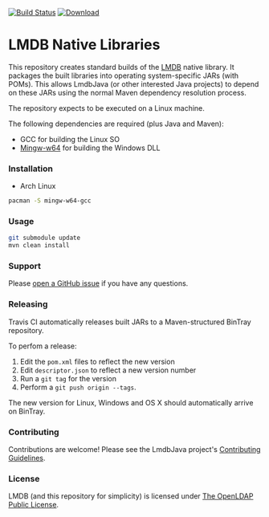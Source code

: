 [![Build Status](https://travis-ci.org/lmdbjava/native.svg?branch=master)](https://travis-ci.org/lmdbjava/native)
[![Download](https://api.bintray.com/packages/lmdbjava/maven/native/images/download.svg)](https://bintray.com/lmdbjava/maven/native/_latestVersion)

# LMDB Native Libraries

This repository creates standard builds of the [LMDB](http://symas.com/mdb/)
native library. It packages the built libraries into operating system-specific
JARs (with POMs). This allows LmdbJava (or other interested Java projects) to
depend on these JARs using the normal Maven dependency resolution process.

The repository expects to be executed on a Linux machine.

The following dependencies are required (plus Java and Maven):

* GCC for building the Linux SO
* [Mingw-w64](http://mingw-w64.org/) for building the Windows DLL

### Installation

- Arch Linux
```bash
pacman -S mingw-w64-gcc
```

### Usage

```bash
git submodule update
mvn clean install
```

### Support

Please [open a GitHub issue](https://github.com/lmdbjava/native/issues) if you
have any questions.

### Releasing

Travis CI automatically releases built JARs to a Maven-structured BinTray repository.

To perfom a release:

1. Edit the `pom.xml` files to reflect the new version
2. Edit `descriptor.json` to reflect a new version number
3. Run a `git tag` for the version
4. Perform a `git push origin --tags`.

The new version for Linux, Windows and OS X should automatically arrive on BinTray.

### Contributing

Contributions are welcome! Please see the LmdbJava project's
[Contributing Guidelines](https://github.com/lmdbjava/lmdbjava/blob/master/CONTRIBUTING.md).

### License

LMDB (and this repository for simplicity) is licensed under
[The OpenLDAP Public License](http://www.openldap.org/software/release/license.html).
